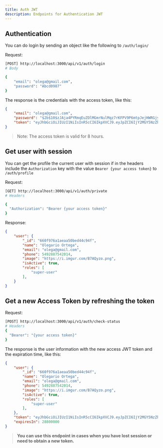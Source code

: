 ```yaml
---
title: Auth JWT
description: Endpoints for Authentication JWT
---
```


## Authentication

You can do login by sending an object like the following to `/auth/login/`

Request:

```sh
[POST] http://localhost:3000/api/v1/auth/login
# Body

{
	"email": "olega@gmail.com",	
	"password": "Abcd0987"
}
```

The response is the credentials with the access token, like this:

```json
{
	"email": "olega@gmail.com",
	"password": "$2b$10$zJAja4PYRmqEuZOlMGmrNulMqz7rKFPV9P6mtpJejHWRGjy1QO07S",
	"token": "eyJhbGciOiJIUzI1NiIsInR5cCI6IkpXVCJ9.eyJpZCI6IjY2MGY5NzZhMWFlYWE1MGJlZDQ0Yzk0ZiIsImlhdCI6MTcxMjI5OTg2MCwiZXhwIjoxNzEyMzI4NjYwfQ.CbyX4NSX1IZbPyMat9TQcogAvGG1SzZmhN9gi8_wmls"
}
```

> Note: The access token is valid for 8 hours.

## Get user with session

You can get the profile the current user with session if in the headers include the `Authorization` key with the value `Bearer {your access token}` to `/auth/profile`

Request:

```sh
[GET] http://localhost:3000/api/v1/auth/private
# Headers

{
  "Authorization": "Bearer {your access token}"
}
```

Response:

```json
{
    "user": {
        "_id": "660f976a1aeaa50bed44c94f",
        "name": "Olegario Ortega",
        "email": "olega@gmail.com",
        "phone": 5492887542014,
        "image": "https://i.imgur.com/B7AQyzo.png",
        "isActive": true,
        "roles": [
            "super-user"
        ],
    }
}
```

## Get a new Access Token by refreshing the token

Request:

```sh
[POST] http://localhost:3000/api/v1/auth/check-status
# Headers
{
  "Bearer": "{your access token}"
}
```

The response is the user information with the new access JWT token and the expiration time, like this:

```json
{
	"user": {
		"_id": "660f976a1aeaa50bed44c94f",
		"name": "Olegario Ortega",
		"email": "olega@gmail.com",
		"phone": 5492887542014,
		"image": "https://i.imgur.com/B7AQyzo.png",
		"isActive": true,
		"roles": [
			"super-user"
		],
	},
	"token": "eyJhbGciOiJIUzI1NiIsInR5cCI6IkpXVCJ9.eyJpZCI6IjY2MGY5NzZhMWFlYWE1MGJlZDQ0Yzk0ZiIsImlhdCI6MTcxMjI5OTg3OSwiZXhwIjoxNzEyMzI4Njc5fQ.2eH2TkoL_aIb-wa5wilMkx48bhgpCjpuuQ6DD_wrQVw",
	"expiresIn": 28800000
}
```

> **You can use this endpoint in cases when you have lost session or need to obtain a new token.**